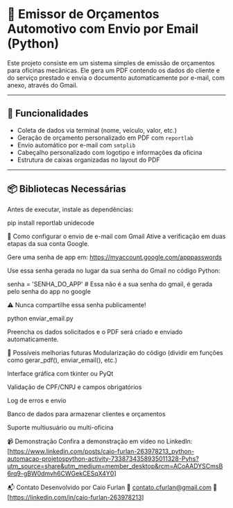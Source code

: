 # 📩 Emissor de Orçamentos Automotivo com Envio por Email (Python)

Este projeto consiste em um sistema simples de emissão de orçamentos para oficinas mecânicas. Ele gera um PDF contendo os dados do cliente e do serviço prestado e envia o documento automaticamente por e-mail, com anexo, através do Gmail.

---

## 🚀 Funcionalidades

- Coleta de dados via terminal (nome, veículo, valor, etc.)
- Geração de orçamento personalizado em PDF com `reportlab`
- Envio automático por e-mail com `smtplib`
- Cabeçalho personalizado com logotipo e informações da oficina
- Estrutura de caixas organizadas no layout do PDF

---

## 📦 Bibliotecas Necessárias

Antes de executar, instale as dependências:

pip install reportlab unidecode

🔐 Como configurar o envio de e-mail com Gmail
Ative a verificação em duas etapas da sua conta Google.

Gere uma senha de app em: https://myaccount.google.com/apppasswords

Use essa senha gerada no lugar da sua senha do Gmail no código Python:


senha = 'SENHA_DO_APP'  # Essa não é a sua senha do gmail, é gerada pelo senha do app no google


⚠️ Nunca compartilhe essa senha publicamente!


python enviar_email.py

Preencha os dados solicitados e o PDF será criado e enviado automaticamente.

🔧 Possíveis melhorias futuras
Modularização do código (dividir em funções como gerar_pdf(), enviar_email(), etc.)

Interface gráfica com tkinter ou PyQt

Validação de CPF/CNPJ e campos obrigatórios

Log de erros e envio

Banco de dados para armazenar clientes e orçamentos

Suporte multiusuário ou multi-oficina

📹 Demonstração
Confira a demonstração em vídeo no LinkedIn: [https://www.linkedin.com/posts/caio-furlan-263978213_python-automacao-projetospython-activity-7338734358935011328-Pyhs?utm_source=share&utm_medium=member_desktop&rcm=ACoAADYSCmsB6rq9-gBW0dmvh6CWGekCESqX4Y0]

📬 Contato
Desenvolvido por Caio Furlan
📧 contato.cfurlan@gmail.com
🔗 [https://linkedin.com/in/caio-furlan-263978213]

